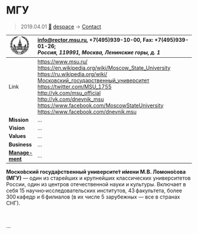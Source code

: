 # МГУ
> 2019.04.01 [🚀](../index/index.md) [despace](index.md) → [Contact](contact.md)

|[![](f/contact/m/msu_logo1_thumb.jpg)](f/contact/m/msu_logo1.png)|<info@rector.msu.ru>, +7(495)939-10-00, Fax: +7(495)939-01-26;<br> *Россия, 119991, Москва, Ленинские горы, д. 1*|
|:--|:--|
|Link|<https://www.msu.ru/><br> <https://en.wikipedia.org/wiki/Moscow_State_University><br> <https://ru.wikipedia.org/wiki/Московский_государственный_университет><br> <https://twitter.com/MSU_1755><br> <http://vk.com/msu_official><br> <http://vk.com/dnevnik_msu><br> <https://www.facebook.com/MoscowStateUniversity><br> <https://www.facebook.com/dnevnik.msu>|
|**Mission**|…|
|**Vision**|…|
|**Values**|…|
|**Business**|…|
|**[Manage-<br>ment](mgmt.md)**|…|

**Моско́вский госуда́рственный университе́т и́мени М.В. Ломоно́сова (МГУ)** — один из старейших и крупнейших классических университетов России, один из центров отечественной науки и культуры. Включает в себя 15 научно‑исследовательских институтов, 43 факультета, более 300 кафедр и 6 филиалов (в их числе 5 зарубежных — все в странах СНГ).


<p style="page-break-after:always"> </p>

…
